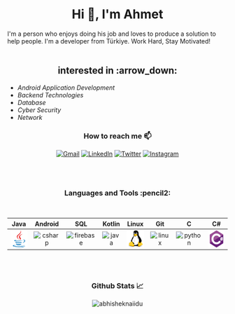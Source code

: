 <h1 align="center">Hi 👋, I'm Ahmet</h1>
I'm a person who enjoys doing his job and loves to produce a solution to help people. I'm a developer from Türkiye. Work Hard, Stay Motivated!
</br>
</br>

<h2 align="center">interested in :arrow_down:</h2>

*  _Android Application Development_</br>
*  _Backend Technologies_</br>
*  _Database_</br>
*  _Cyber Security_</br>
*  _Network_</br>



<h3 align="center">How to reach me 📫</h3>

<p align="center">
	<a href="mailto:ahmetozaydn944@gmail.com"><img src="https://img.icons8.com/bubbles/75/000000/gmail.png" alt="Gmail"/></a>
	<a href="https://www.linkedin.com/in/ahmet-%C3%B6zayd%C4%B1n-1b65b2173/"><img src="https://img.icons8.com/bubbles/75/000000/linkedin.png" alt="LinkedIn"/></a>
	<a href="https://twitter.com/cahiliyetsahibi"><img src="https://img.icons8.com/bubbles/75/000000/twitter-circled.png" alt="Twitter"/></a>
	<a href="https://www.instagram.com/ahmettozydn/"><img src="https://img.icons8.com/bubbles/75/000000/instagram-new--v2.png" alt="Instagram"/></a>
</p>
</br>
</br>
<h3 align="center">Languages and Tools :pencil2:</h3>

</br>

| Java | Android | SQL | Kotlin | Linux | Git | C | C# |
| :-: | :-: | :-: | :-: | :-: | :-: | :-: | :-: |
|<img align="center" src="https://raw.githubusercontent.com/devicons/devicon/master/icons/java/java-original.svg" alt="android" width="40" height="40"/>|<img align="center" src="https://developer.android.com/images/logos/android.svg" alt="csharp" width="40" height="40"/>|<img align="center" src="https://user-images.githubusercontent.com/75504778/234071540-00c3289a-da53-4006-9917-01ff4d4655a1.png" alt="firebase" width="40" height="40"/>|<img align="center" src="https://www.vectorlogo.zone/logos/kotlinlang/kotlinlang-icon.svg" alt="java" width="40" height="40"/>|<img align="center" src="https://raw.githubusercontent.com/devicons/devicon/master/icons/linux/linux-original.svg" alt="kotlin" width="40" height="40"/>|<img align="center" src="https://user-images.githubusercontent.com/75504778/234074121-2881246e-a785-4df3-9f88-d621b41306e0.png" alt="linux" width="40" height="40"/>|<img align="center" src="https://upload.wikimedia.org/wikipedia/commons/1/18/C_Programming_Language.svg" alt="python" width="40" height="40"/>|<img align="center" src = "https://raw.githubusercontent.com/devicons/devicon/master/icons/csharp/csharp-original.svg" width="40" height="40"/>|

</br>
</br>
<h3 align="center"> Github Stats 📈</h3>


<p align="center"> <img src="https://github-readme-stats.vercel.app/api?username=ahmetozydn&show_icons=true&theme=gotham" alt="abhisheknaiidu" />
  
  
<!--[![ahmetozydn's wakatime stats](https://github-readme-stats.vercel.app/api/wakatime?username=ahmetozydn)](https://github.com/anuraghazra/github-readme-stats)
-->
<!-- [![Top Langs](https://github-readme-stats.vercel.app/api/top-langs/?username=ahmetozydn&layout=compact)](https://github.com/anuraghazra/github-readme-stats) -->
